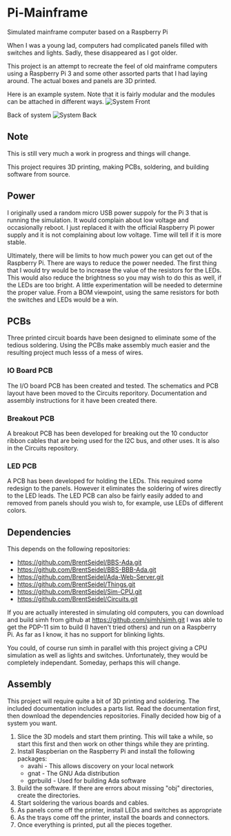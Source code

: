 # Pi-Mainframe
Simulated mainframe computer based on a Raspberry Pi

When I was a young lad, computers had complicated panels filled with
switches and lights.  Sadly, these disappeared as I got older.

This project is an attempt to recreate the feel of old mainframe computers
using a Raspberry Pi 3 and some other assorted parts that I had laying
around.  The actual boxes and panels are 3D printed.

Here is an example system.  Note that it is fairly modular and the
modules can be attached in different ways.
![System Front](./Pict/System-Front.JPG)

Back of system
![System Back](./Pict/System-Rear.JPG)

## Note
This is still very much a work in progress and things will change.

This project requires 3D printing, making PCBs, soldering, and building
software from source.

## Power
I originally used a random micro USB power suppoly for the Pi 3 that is
running the simulation.  It would complain about low voltage and
occasionally reboot.  I just replaced it with the official Raspberry Pi
power supply and it is not complaining about low voltage.  Time will
tell if it is more stable.

Ultimately, there will be limits to how much power you can get out of
the Raspberry Pi.  There are ways to reduce the power needed.  The first
thing that I would try would be to increase the value of the resistors
for the LEDs.  This would also reduce the brightness so you may wish to
do this as well, if the LEDs are too bright.  A little experimentation
will be needed to determine the proper value.  From a BOM viewpoint,
using the same resistors for both the switches and LEDs would be a win.

## PCBs
Three printed circuit boards have been designed to eliminate some of the
tedious soldering.  Using the PCBs make assembly much easier and the
resulting project much lesss of a mess of wires.

### IO Board PCB
The I/O board PCB has been created and tested.  The schematics and PCB
layout have been moved to the Circuits reporitory.  Documentation and
assembly instructions for it have been created there.

### Breakout PCB
A breakout PCB has been developed for breaking out the 10 conductor
ribbon cables that are being used for the I2C bus, and other uses.  It
is also in the Circuits repository.

### LED PCB
A PCB has been developed for holding the LEDs.  This required some redesign
to the panels.  However it eliminates the soldering of wires directly to
the LED leads.  The LED PCB can also be fairly easily added to and
removed from panels should you wish to, for example, use LEDs of different
colors.

## Dependencies
This depends on the following repositories:
* https://github.com/BrentSeidel/BBS-Ada.git
* https://github.com/BrentSeidel/BBS-BBB-Ada.git
* https://github.com/BrentSeidel/Ada-Web-Server.git
* https://github.com/BrentSeidel/Things.git
* https://github.com/BrentSeidel/Sim-CPU.git
* https://github.com/BrentSeidel/Circuits.git

If you are actually interested in simulating old computers, you can
download and build simh from github at https://github.com/simh/simh.git
I was able to get the PDP-11 sim to build (I haven't tried others) and
run on a Raspberry Pi.  As far as I know, it has no support for blinking
lights.

You could, of course run simh in parallel with this project giving a
CPU simulation as well as lights and switches.  Unfortunately, they would
be completely independant.  Someday, perhaps this will change.

## Assembly
This project will require quite a bit of 3D printing and soldering.  The
included documentation includes a parts list.  Read the documentation
first, then download the dependencies repositories.  Finally decided
how big of a system you want.
1. Slice the 3D models and start them printing.  This will take a while,
   so start this first and then work on other things while they are printing.
2. Install Raspberian on the Raspberry Pi and install the following packages:
   * avahi - This allows discovery on your local network
   * gnat - The GNU Ada distribution
   * gprbuild - Used for building Ada software
3. Build the software.  If there are errors about missing "obj" directories,
   create the directories.
4. Start soldering the various boards and cables.
5. As panels come off the printer, install LEDs and switches as appropriate
6. As the trays come off the printer, install the boards and connectors.
7. Once everything is printed, put all the pieces together.

